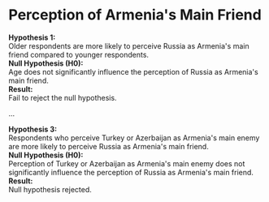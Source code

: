 # Perception of Armenia's Main Friend

**Hypothesis 1:**  
Older respondents are more likely to perceive Russia as Armenia's main friend compared to younger respondents.  
**Null Hypothesis (H0):**  
Age does not significantly influence the perception of Russia as Armenia's main friend.  
**Result:**  
Fail to reject the null hypothesis.

...

**Hypothesis 3:**  
Respondents who perceive Turkey or Azerbaijan as Armenia's main enemy are more likely to perceive Russia as Armenia's main friend.  
**Null Hypothesis (H0):**  
Perception of Turkey or Azerbaijan as Armenia's main enemy does not significantly influence the perception of Russia as Armenia's main friend.  
**Result:**  
Null hypothesis rejected.